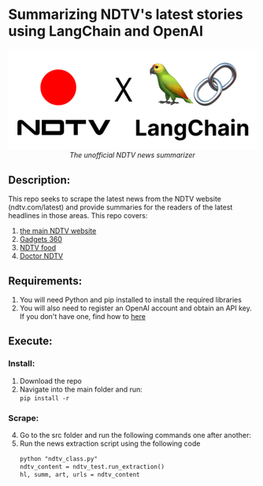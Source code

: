 # Summarizing NDTV's latest stories using LangChain and OpenAI

<p align="center">
  <img src="https://github.com/SwamiKannan/Langchain---Summarizing-NDTV-top-stories/blob/main/cover.png">
  <br><i>The unofficial NDTV news summarizer</i>
</p>

## Description:
This repo seeks to scrape the latest news from the NDTV website (ndtv.com/latest) and provide summaries for the readers of the latest headlines in those areas. This repo
covers:
<ol>
  <li> <a href="ndtv.com">the main NDTV website</a></li>
  <li> <a href="Gadgets360.com">Gadgets 360</a></li>
  <li> <a href="food.ndtv.com">NDTV food</a></li>
  <li> <a href="doctor.ndtv.com">Doctor NDTV</a></li>
</ol>

## Requirements:
1. You will need Python and pip installed to install the required libraries
2. You will also need to register an OpenAI account and obtain an API key. If you don't have one, find how to <a href="https://www.howtogeek.com/885918/how-to-get-an-openai-api-key/">here</a>
## Execute:
### Install:
1. Download the repo
2. Navigate into the main folder and run:<br>
   `pip install -r`
### Scrape:
4. Go to the src folder and run the following commands one after another:
5. Run the news extraction script using the following code
   ```
   python "ndtv_class.py"
   ndtv_content = ndtv_test.run_extraction()
   hl, summ, art, urls = ndtv_content
   ```
